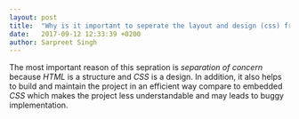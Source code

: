 ```yaml
---
layout: post
title:  "Why is it important to seperate the layout and design (css) from content (html)?"
date:   2017-09-12 12:33:39 +0200
author: Sarpreet Singh
---
```


The most important reason of this sepration is *separation of concern* because *HTML* is a structure and *CSS* is a design. In addition, it also helps to build and maintain the project in an efficient way compare to embedded *CSS* which makes the project less understandable and may leads to buggy implementation.  